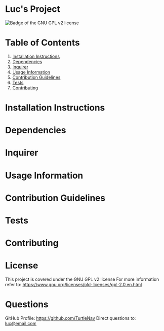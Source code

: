 # Luc's Project

![Badge of the GNU GPL v2 license](https://img.shields.io/badge/License-GPL_v2-blue.svg)

# Table of Contents
1. [Installation Instructions](#Installation-Instructions)
2. [Dependencies](#Dependencies)
3. [Inquirer](#Inquirer)
4. [Usage Information](#Usage-Information)
5. [Contribution Guidelines](#Contribution-Guidelines)
6. [Tests](#Tests)
7. [Contributing](#Contributing)


# Installation Instructions

# Dependencies
# Inquirer



# Usage Information

# Contribution Guidelines

# Tests

# Contributing

# License

This project is covered under the GNU GPL v2 license
For more information refer to: https://www.gnu.org/licenses/old-licenses/gpl-2.0.en.html

# Questions

GitHub Profile: https://github.com/TurtleNav
Direct questions to: luc@email.com